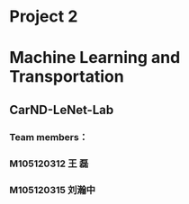 # Project 2
# Machine Learning and Transportation 
## CarND-LeNet-Lab
### Team members：
### M105120312 王 磊
### M105120315 刘瀚中
